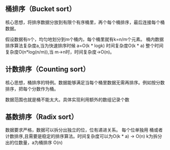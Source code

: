 桶排序（Bucket sort）
----------------
核心思想，将排序数据分放到有限个有序桶里，再个每个桶排序，最后连接每个桶数据。


假设数据有n个，均匀地划分到m个桶内，每个桶里就有k=n/m个元素。
桶内数据排序算法复杂度a,当为快速排序时候 a=O(k * logk)
时间复杂度O(k * a) 整个时间复杂度O(n*log(n/m)),当 m->n时，时间复杂度->O(n)。

计数排序（Counting sort）
-------------------
核心思想，桶排序的特例。数据能够满足当每个桶里数据无需再排序。例如按分数排序，把每个分数作为桶。

数据范围也就是桶不能太大。具体实现利用额外的数组记录个数

基数排序（Radix sort）
-------------------
数据要求严格，数据可以拆分出独立的位，位有递进关系。
每个位单独用 桶或者计数排序,且需要是稳定的排序算法。时间复杂度可以为O(k * a) -> O(n)
k为拆分出的位数量，a为桶排序 O(n)